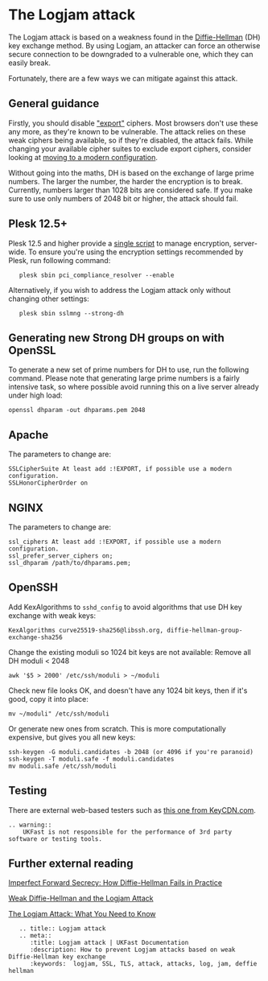 # The Logjam attack

The Logjam attack is based on a weakness found in the [Diffie-Hellman](https://en.wikipedia.org/wiki/Diffie%E2%80%93Hellman_key_exchange) (DH) key exchange method. By using Logjam, an attacker can force an otherwise secure connection to be downgraded to a vulnerable one, which they can easily break.

Fortunately, there are a few ways we can mitigate against this attack.

## General guidance

Firstly, you should disable ["export"](https://en.wikipedia.org/wiki/Export_of_cryptography_from_the_United_States#PC_era) ciphers. Most browsers don't use these any more, as they're known to be vulnerable. The attack relies on these weak ciphers being available, so if they're disabled, the attack fails. While changing your available cipher suites to exclude export ciphers, consider looking at [moving to a modern configuration](https://mozilla.github.io/server-side-tls/ssl-config-generator/).

Without going into the maths, DH is based on the exchange of large prime numbers. The larger the number, the harder the encryption is to break. Currently, numbers larger than 1028 bits are considered safe. If you make sure to use only numbers of 2048 bit or higher, the attack should fail.

## Plesk 12.5+
Plesk 12.5 and higher provide a [single script](https://docs.plesk.com/en-US/12.5/advanced-administration-guide-linux/pci-dss-compliance/tune-plesk-to-meet-pci-dss-on-linux.65871/) to manage encryption, server-wide. To ensure you're using the encryption settings recommended by Plesk, run following command:
```console
   plesk sbin pci_compliance_resolver --enable
```

Alternatively, if you wish to address the Logjam attack only without changing other settings:
```console
   plesk sbin sslmng --strong-dh
```

## Generating new Strong DH groups on with OpenSSL

To generate a new set of prime numbers for DH to use, run the following command. Please note that generating large prime numbers is a fairly intensive task, so where possible avoid running this on a live server already under high load:
```console
openssl dhparam -out dhparams.pem 2048
```

## Apache

The parameters to change are:
```console
SSLCipherSuite At least add :!EXPORT, if possible use a modern configuration.
SSLHonorCipherOrder on
```

## NGINX

The parameters to change are:
```console
ssl_ciphers At least add :!EXPORT, if possible use a modern configuration.
ssl_prefer_server_ciphers on;
ssl_dhparam /path/to/dhparams.pem;
```

## OpenSSH

Add KexAlgorithms to `sshd_config` to avoid algorithms that use DH key exchange with weak keys:
```console
KexAlgorithms curve25519-sha256@libssh.org, diffie-hellman-group-exchange-sha256
```

Change the existing moduli so 1024 bit keys are not available:
Remove all DH moduli < 2048
```console
awk '$5 > 2000' /etc/ssh/moduli > ~/moduli
```

Check new file looks OK, and doesn't have any 1024 bit keys, then if it's good, copy it into place:
```console
mv ~/moduli" /etc/ssh/moduli
```

Or generate new ones from scratch. This is more computationally expensive, but gives you all new keys:
```console
ssh-keygen -G moduli.candidates -b 2048 (or 4096 if you're paranoid)
ssh-keygen -T moduli.safe -f moduli.candidates
mv moduli.safe /etc/ssh/moduli
```

## Testing

There are external web-based testers such as [this one from KeyCDN.com](https://tools.keycdn.com/logjam).

```eval_rst
.. warning::
    UKFast is not responsible for the performance of 3rd party software or testing tools.
```

## Further external reading

[Imperfect Forward Secrecy: How Diffie-Hellman Fails in Practice](https://weakdh.org/imperfect-forward-secrecy-ccs15.pdf)

[Weak Diffie-Hellman and the Logjam Attack](https://weakdh.org/)

[The Logjam Attack: What You Need to Know](https://blog.malwarebytes.com/101/2015/05/the-logjam-attack-what-you-need-to-know/)


```eval_rst
   .. title:: Logjam attack
   .. meta::
      :title: Logjam attack | UKFast Documentation
      :description: How to prevent Logjam attacks based on weak Diffie-Hellman key exchange
      :keywords:  logjam, SSL, TLS, attack, attacks, log, jam, deffie hellman
```
